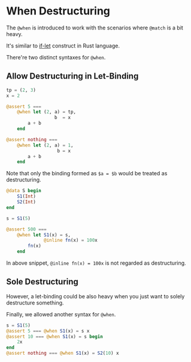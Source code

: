 When Destructuring
===========================

The `@when` is introduced to work with the scenarios where `@match` is a bit heavy.

It's similar to [if-let](https://doc.rust-lang.org/rust-by-example/flow_control/if_let.html) construct in Rust language.


There're two distinct syntaxes for `@when`.

Allow Destructuring in Let-Binding
-----------------------------------------------------------------

```julia
tp = (2, 3)
x = 2

@assert 5 === 
    @when let (2, a) = tp,
                  b  = x
        a + b
    end

@assert nothing ===
    @when let (2, a) = 1,
                   b = x
        a + b
    end
```

Note that only the binding formed as `$a = $b` would be treated as destructuring.

```julia
@data S begin
    S1(Int)
    S2(Int)
end

s = S1(5)

@assert 500 === 
    @when let S1(x) = s,
              @inline fn(x) = 100x
        fn(x)
    end
```

In above snippet, `@inline fn(x) = 100x` is not regarded as destructuring.


Sole Destructuring
----------------------------

However, a let-binding could be also heavy when you just want to solely destructure something.

Finally, we allowed another syntax for `@when`.

```julia
s = S1(5)
@assert 5 === @when S1(x) = s x
@assert 10 === @when S1(x) = s begin
    2x
end
@assert nothing === @when S1(x) = S2(10) x
```